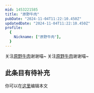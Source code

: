 ```yaml
---
mid: 1453221585
title: "原野牛肉"
pubDate: "2024-11-04T11:22:10.450Z"
updatedDate: "2024-11-04T11:22:10.450Z"
profile:
  {
    Nickname: ["原野牛肉"],
  }
---
```


关注[原野牛肉](https://space.bilibili.com/1453221585)谢谢喵~ 关注[原野牛肉](https://space.bilibili.com/1453221585)谢谢喵~

## 此条目有待补充
你可以在[这里](https://github.com/Yuhanawa/VTuber.ICU-Content/edit/master/v/原野牛肉/index.md)编辑本文
